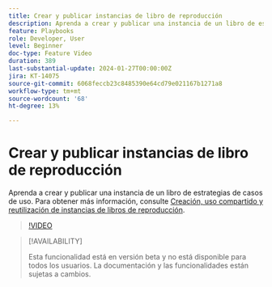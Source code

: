 ```yaml
---
title: Crear y publicar instancias de libro de reproducción
description: Aprenda a crear y publicar una instancia de un libro de estrategias de casos de uso.
feature: Playbooks
role: Developer, User
level: Beginner
doc-type: Feature Video
duration: 389
last-substantial-update: 2024-01-27T00:00:00Z
jira: KT-14075
source-git-commit: 6068feccb23c8485390e64cd79e021167b1271a8
workflow-type: tm+mt
source-wordcount: '68'
ht-degree: 13%

---
```



# Crear y publicar instancias de libro de reproducción

Aprenda a crear y publicar una instancia de un libro de estrategias de casos de uso. Para obtener más información, consulte [Creación, uso compartido y reutilización de instancias de libros de reproducción](https://experienceleague.adobe.com/docs/experience-platform/use-case-playbooks/playbooks/create-share-reuse.html).

>[!VIDEO](https://video.tv.adobe.com/v/3427058/?learn=on)

>[!AVAILABILITY]
>
>Esta funcionalidad está en versión beta y no está disponible para todos los usuarios. La documentación y las funcionalidades están sujetas a cambios.